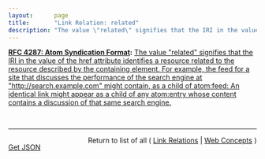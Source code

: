 ```yaml
---
layout:      page
title:       "Link Relation: related"
description: "The value \"related\" signifies that the IRI in the value of the href attribute identifies a resource related to the resource described by the containing element. For example, the feed for a site that discusses the performance of the search engine at \"http://search.example.com\" might contain, as a child of atom:feed: <link rel=\"related\" href=\"http://search.example.com/\"/> An identical link might appear as a child of any atom:entry whose content contains a discussion of that same search engine."
---
```


**[RFC 4287: Atom Syndication Format](/specs/IETF/RFC/4287 "Atom is an XML-based document format that describes lists of related information known as &#34;feeds&#34;. Feeds are composed of a number of items, known as &#34;entries&#34;, each with an extensible set of attached metadata. For example, each entry has a title."):** [The value "related" signifies that the IRI in the value of the href attribute identifies a resource related to the resource described by the containing element. For example, the feed for a site that discusses the performance of the search engine at "http://search.example.com" might contain, as a child of atom:feed: <link rel="related" href="http://search.example.com/"/> An identical link might appear as a child of any atom:entry whose content contains a discussion of that same search engine.](http://tools.ietf.org/html/rfc4287#section-4.2.7.2 "Read documentation for Link Relation &#34;related&#34;")

<br/>
<hr/>

<p style="float : left"><a href="related.json" title="Get JSON representing this particular Web Concept">Get JSON</a></p>
<p style="text-align: right">Return to list of all ( <a href="../link-relations">Link Relations</a> | <a href="../">Web Concepts</a> )</p>
